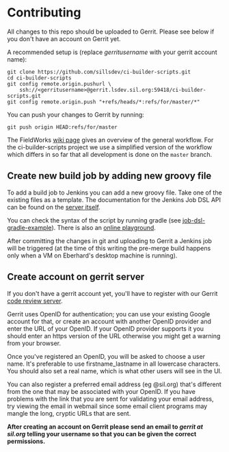 # Contributing

All changes to this repo should be uploaded to Gerrit. Please see below if
you don't have an account on Gerrit yet.

A recommended setup is (replace _gerritusername_ with your gerrit account
name):

	git clone https://github.com/sillsdev/ci-builder-scripts.git
	cd ci-builder-scripts
	git config remote.origin.pushurl \
		ssh://<gerritusername>@gerrit.lsdev.sil.org:59418/ci-builder-scripts.git
	git config remote.origin.push "+refs/heads/*:refs/for/master/*"

You can push your changes to Gerrit by running:

	git push origin HEAD:refs/for/master

The FieldWorks [wiki page](https://github.com/sillsdev/FwDocumentation/wiki/Workflow-Overview)
gives an overview of the general workflow.
For the ci-builder-scripts project we use a simplified version of the
workflow which differs in so far that all development is done on the
`master` branch.

## Create new build job by adding new groovy file

To add a build job to Jenkins you can add a new groovy file. Take one of the
existing files as a template. The documentation for the Jenkins Job DSL API
can be found on the [server itself](https://jenkins.lsdev.sil.org:45192/plugin/job-dsl/api-viewer/index.html).

You can check the syntax of the script by
running gradle (see [job-dsl-gradle-example](https://github.com/sheehan/job-dsl-gradle-example])).
There is also an [online playground](http://job-dsl.herokuapp.com/).

After committing the changes in git and uploading to Gerrit a Jenkins job
will be triggered (at the time of this writing the pre-merge build happens
only when a VM on Eberhard's desktop machine is running).

## Create account on gerrit server

If you don't have a gerrit account yet, you'll have to register with our
Gerrit [code review server](https://gerrit.lsdev.sil.org/).

Gerrit uses OpenID for authentication; you can use your existing Google
account for that, or create an account with another OpenID provider and
enter the URL of your OpenID. If your OpenID provider supports it you
should enter an https version of the URL otherwise you might get a warning
from your browser.

Once you've registered an OpenID, you will be asked to choose a user name.
It's preferable to use firstname_lastname in all lowercase characters. You
should also set a real name, which is what other users will see in the UI.

You can also register a preferred email address (eg @sil.org) that's
different from the one that may be associated with your OpenID. If you have
problems with the link that you are sent for validating your email address,
try viewing the email in webmail since some email client programs may
mangle the long, cryptic URLs that are sent.

**After creating an account on Gerrit please send an email to _gerrit at
sil.org_ telling your username so that you can be given the correct
permissions.**
